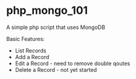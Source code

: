 php_mongo_101
=============

A simple php script that uses MongoDB

Basic Features:
* List Records
* Add a Record
* Edit a Record - need to remove double qoutes
* Delete a Record - not yet started
